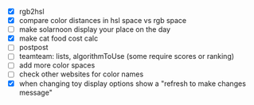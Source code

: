 - [x] rgb2hsl
- [x] compare color distances in hsl space vs rgb space
- [ ] make solarnoon display your place on the day
- [x] make cat food cost calc
- [ ] postpost
- [ ] teamteam: lists, algorithmToUse (some require scores or ranking)
- [ ] add more color spaces
- [ ] check other websites for color names
- [x] when changing toy display options show a "refresh to make changes message"